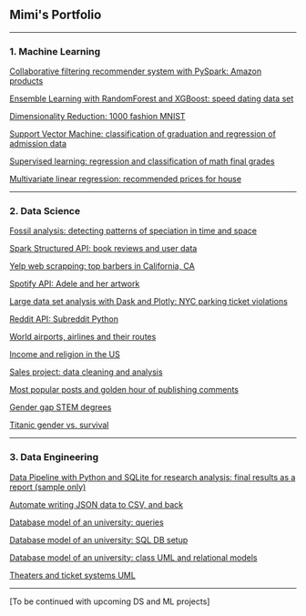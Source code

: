 ## Mimi's Portfolio

---

### 1. Machine Learning

[Collaborative filtering recommender system with PySpark: Amazon products](/rs.md)

[Ensemble Learning with RandomForest and XGBoost: speed dating data set](/EL.md)

<!---<img src="images/dating.jpg"/>--->

[Dimensionality Reduction: 1000 fashion MNIST](/dr.md)

<!---<img src="images/output_26_0.png"/>--->

[Support Vector Machine: classification of graduation and regression of admission data](/svm.md)

<!---<img src="images/uni.jpg"/>--->

[Supervised learning: regression and classification of math final grades](/studentML.md)

<!---<img src="images/student.jpg"/>--->

[Multivariate linear regression: recommended prices for house](/houseLR.md)

<!---<img src="images/house.jpg"/>--->


---


### 2. Data Science

[Fossil analysis: detecting patterns of speciation in time and space](/fossil.md)

[Spark Structured API: book reviews and user data](/bookRev-sparkAPI.md)

[Yelp web scrapping: top barbers in California, CA](/mimi-yelp-webScrap.md)

<!---<img src="images/yelp.png"/>--->

[Spotify API: Adele and her artwork](/spotifyApi.md)

<!---<img src="images/spotify.png"/>--->

[Large data set analysis with Dask and Plotly: NYC parking ticket violations](/nycParkingTickets.md)

<!---<img src="images/new-york-city-parking-ticket.jpg"/>--->

[Reddit API: Subreddit Python](/reddit-api.md)

<!---<img src="images/reddit.png"/>--->

[World airports, airlines and their routes](/airport.md)

<!---<img src="images/airport.jpg"/>--->

[Income and religion in the US](/pew.md)

<!---<img src="images/religionUs.png"/>--->

[Sales project: data cleaning and analysis](/dressSales.md)

<!---<img src="images/dressSales.jpg"/>--->

[Most popular posts and golden hour of publishing comments](/hackerNews.md)

<!---<img src="images/hackerNews.jpg"/>--->

[Gender gap STEM degrees](/stemDegree.md)

<!---<img src="images/stemDegree.jpg"/>--->

[Titanic gender vs. survival](/titanic.md)

<!---<img src="images/titanic.jpg"/>--->


---


### 3. Data Engineering

[Data Pipeline with Python and SQLite for research analysis: final results as a report (sample only)](/sample_covidRep.pdf)

[Automate writing JSON data to CSV, and back](/jsonCsv.md)

<!---<img src="images/json.png"/>--->

[Database model of an university: queries](/uniDB-queries.txt)

<!---<img src="images/sql.png"/>--->

[Database model of an university: SQL DB setup](/uniDB-setup.txt)

<!---<img src="images/sql.png"/>--->

[Database model of an university: class UML and relational models](/uniDB.md)

[Theaters and ticket systems UML](/theaterUML.md)

---


[To be continued with upcoming DS and ML projects]
